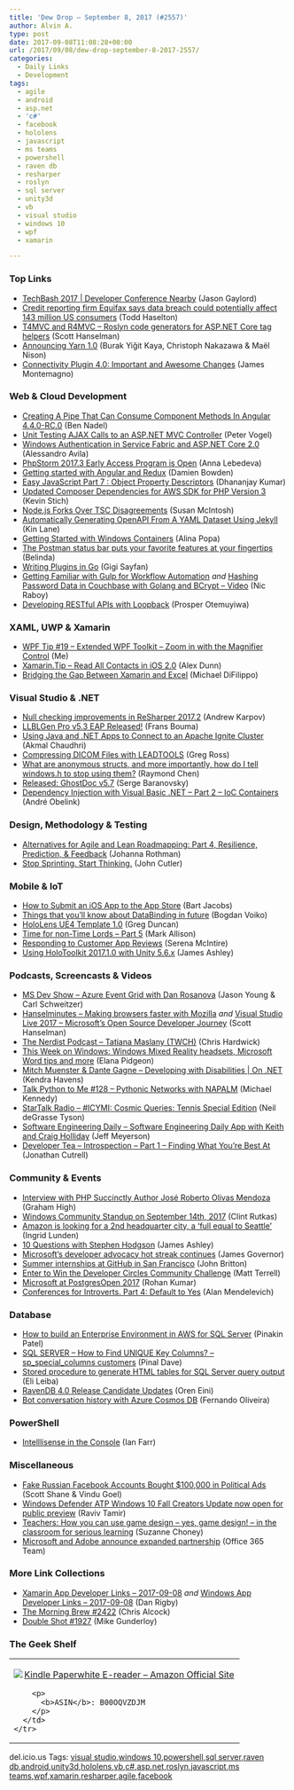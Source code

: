 ```yaml
---
title: 'Dew Drop – September 8, 2017 (#2557)'
author: Alvin A.
type: post
date: 2017-09-08T11:08:28+00:00
url: /2017/09/08/dew-drop-september-8-2017-2557/
categories:
  - Daily Links
  - Development
tags:
  - agile
  - android
  - asp.net
  - 'c#'
  - facebook
  - hololens
  - javascript
  - ms teams
  - powershell
  - raven db
  - resharper
  - roslyn
  - sql server
  - unity3d
  - vb
  - visual studio
  - windows 10
  - wpf
  - xamarin

---
```

### <a name="top"></a>Top Links

  * <a href="http://jasongaylord.com/blog/techbash-2017-developer-conference-nearby" target="_blank">TechBash 2017 | Developer Conference Nearby</a> (Jason Gaylord)
  * <a href="https://www.cnbc.com/2017/09/07/credit-reporting-firm-equifax-says-cybersecurity-incident-could-potentially-affect-143-million-us-consumers.html" target="_blank">Credit reporting firm Equifax says data breach could potentially affect 143 million US consumers</a> (Todd Haselton)
  * <a href="http://feeds.hanselman.com/~/457560884/0/scotthanselman~TMVC-and-RMVC-Roslyn-code-generators-for-ASPNET-Core-tag-helpers.aspx" target="_blank">T4MVC and R4MVC &#8211; Roslyn code generators for ASP.NET Core tag helpers</a> (Scott Hanselman)
  * <a href="https://code.facebook.com/posts/274518539716230" target="_blank">Announcing Yarn 1.0</a> (Burak Yiğit Kaya, Christoph Nakazawa & Maël Nison)
  * <a href="https://montemagno.com/connectivity-plugin-4-0-important-and-awesome-changes/" target="_blank">Connectivity Plugin 4.0: Important and Awesome Changes</a> (James Montemagno)



### <a name="web"></a>Web & Cloud Development

  * <a href="https://www.bennadel.com/blog/3329-creating-a-pipe-that-can-consume-component-methods-in-angular-4-4-0-rc-0.htm" target="_blank">Creating A Pipe That Can Consume Component Methods In Angular 4.4.0-RC.0</a> (Ben Nadel)
  * <a href="https://visualstudiomagazine.com/articles/2017/09/06/ajax-unit-testing.aspx" target="_blank">Unit Testing AJAX Calls to an ASP.NET MVC Controller</a> (Peter Vogel)
  * <a href="https://azure.microsoft.com/blog/windows-authentication-in-service-fabric-and-asp-net-core-2-0/" target="_blank">Windows Authentication in Service Fabric and ASP.NET Core 2.0</a> (Alessandro Avila)
  * <a href="https://blog.jetbrains.com/phpstorm/2017/09/phpstorm-2017-3-early-access-program-is-open/" target="_blank">PhpStorm 2017.3 Early Access Program is Open</a> (Anna Lebedeva)
  * <a href="https://damienbod.com/2017/09/07/getting-started-with-angular-and-redux/" target="_blank">Getting started with Angular and Redux</a> (Damien Bowden)
  * <a href="https://www.infragistics.com:443/community/blogs/infragistics/archive/2017/09/07/easy-javascript-part-7-what-are-property-descriptors.aspx" target="_blank">Easy JavaScript Part 7 : Object Property Descriptors</a> (Dhananjay Kumar)
  * <a href="http://feedproxy.google.com/~r/AwsDeveloperBlog/~3/5nkHWREvnCA/" target="_blank">Updated Composer Dependencies for AWS SDK for PHP Version 3</a> (Kevin Stich)
  * <a href="http://www.infoq.com/news/2017/09/Node-JS-Forks?utm_campaign=infoq_content&utm_source=infoq&utm_medium=feed&utm_term=global" target="_blank">Node.js Forks Over TSC Disagreements</a> (Susan McIntosh)
  * <a href="http://apievangelist.com/2017/09/07/automatically-generating-openapi-from-a-yaml-dataset-using-jekyll/" target="_blank">Automatically Generating OpenAPI From A YAML Dataset Using Jekyll</a> (Kin Lane)
  * <a href="https://blogs.msdn.microsoft.com/webdev/2017/09/07/getting-started-with-windows-containers/" target="_blank">Getting Started with Windows Containers</a> (Alina Popa)
  * <a href="http://blog.getpostman.com/2017/09/08/the-postman-status-bar-puts-your-favorite-features-at-your-fingertips/" target="_blank">The Postman status bar puts your favorite features at your fingertips</a> (Belinda)
  * <a href="https://code.tutsplus.com/tutorials/writing-plugins-in-go--cms-29101" target="_blank">Writing Plugins in Go</a> (Gigi Sayfan)
  * <a href="https://www.thepolyglotdeveloper.com/2017/09/getting-familiar-with-gulp-for-workflow-automation/" target="_blank">Getting Familiar with Gulp for Workflow Automation</a> _and_ <a href="https://blog.couchbase.com/hashing-password-data-couchbase-golang-bcrypt-video/" target="_blank">Hashing Password Data in Couchbase with Golang and BCrypt – Video</a> (Nic Raboy)
  * <a href="https://auth0.com/blog/developing-restful-apis-with-loopback/" target="_blank">Developing RESTful APIs with Loopback</a> (Prosper Otemuyiwa)



### <a name="silverlight"></a>XAML, UWP & Xamarin

  * <a href="http://www.wpf.tips/2017/09/wpf-tip-19-extended-wpf-toolkit-zoom-in.html" target="_blank">WPF Tip #19 &#8211; Extended WPF Toolkit &#8211; Zoom in with the Magnifier Control</a> (Me)
  * <a href="https://alexdunn.org/2017/09/07/xamarin-tip-read-all-contacts-in-ios-2-0/" target="_blank">Xamarin.Tip – Read All Contacts in iOS 2.0</a> (Alex Dunn)
  * <a href="https://www.infragistics.com/community/blogs/infragistics/archive/2017/09/07/excel-data-to-xamarin.aspx" target="_blank">Bridging the Gap Between Xamarin and Excel</a> (Michael DiFilippo)



### <a name="dotnet"></a>Visual Studio & .NET

  * <a href="https://blog.jetbrains.com/dotnet/2017/09/07/null-checking-improvements-resharper-2017-2/" target="_blank">Null checking improvements in ReSharper 2017.2</a> (Andrew Karpov)
  * <a href="http://feedproxy.google.com/~r/FransBouma/~3/EUoVsIIMv-Y/llblgen-pro-v5-3-eap-released" target="_blank">LLBLGen Pro v5.3 EAP Released!</a> (Frans Bouma)
  * <a href="https://dzone.com/articles/using-java-and-net-apps-to-connect-to-an-apache-ig?utm_medium=feed&utm_source=feedpress.me&utm_campaign=Feed%3A+dzone%2Fbig-data" target="_blank">Using Java and .NET Apps to Connect to an Apache Ignite Cluster</a> (Akmal Chaudhri)
  * <a href="https://www.leadtools.com/blog/medical-imaging/compressing-dicom-files-leadtools/" target="_blank">Compressing DICOM Files with LEADTOOLS</a> (Greg Ross)
  * <a href="https://blogs.msdn.microsoft.com/oldnewthing/20170907-00/?p=96956" target="_blank">What are anonymous structs, and more importantly, how do I tell windows.h to stop using them?</a> (Raymond Chen)
  * <a href="http://feedproxy.google.com/~r/SubMain/~3/vEJfEhMsi5I/" target="_blank">Released: GhostDoc v5.7</a> (Serge Baranovsky)
  * <a href="https://blogs.msdn.microsoft.com/vbteam/2017/09/07/dependency-injection-with-visual-basic-net-part-2-ioc-containers/" target="_blank">Dependency Injection with Visual Basic .NET – Part 2 – IoC Containers</a> (André Obelink)



### <a name="design"></a>Design, Methodology & Testing

  * <a href="http://feedproxy.google.com/~r/ManagingProductDevelopment/~3/nPaROFJfR88/" target="_blank">Alternatives for Agile and Lean Roadmapping: Part 4, Resilience, Prediction, & Feedback</a> (Johanna Rothman)
  * <a href="https://hackernoon.com/stop-sprinting-start-thinking-2f754554a733?source=rss----3a8144eabfe3---4" target="_blank">Stop Sprinting. Start Thinking.</a> (John Cutler)



### <a name="mobile"></a>Mobile & IoT

  * <a href="https://code.tutsplus.com/tutorials/how-to-submit-an-ios-app-to-the-app-store--mobile-16812" target="_blank">How to Submit an iOS App to the App Store</a> (Bart Jacobs)
  * <a href="https://android.jlelse.eu/things-that-youll-know-about-databinding-in-future-1cfe62cf8a10?source=rss----8fca399d4de---4" target="_blank">Things that you’ll know about DataBinding in future</a> (Bogdan Voiko)
  * <a href="https://channel9.msdn.com/coding4fun/kinect/HoloLens-UE4-Template-10?WT.mc_id=DX_MVP4025064" target="_blank">HoloLens UE4 Template 1.0</a> (Greg Duncan)
  * <a href="http://feedproxy.google.com/~r/StylingAndroid/~3/8XmMdJ3wWfk/" target="_blank">Time for non-Time Lords – Part 5</a> (Mark Allison)
  * <a href="https://developer.amazon.com/blogs/appstore/post/996980ac-58b1-47ab-b7da-6ad23332e04c/responding-to-customer-app-reviews" target="_blank">Responding to Customer App Reviews</a> (Serena McIntire)
  * <a href="http://www.imaginativeuniversal.com/blog/2017/09/07/using-holotoolkit-2017-1-0-with-unity-5-6-x/" target="_blank">Using HoloToolkit 2017.1.0 with Unity 5.6.x</a> (James Ashley)



### <a name="podcasts"></a>Podcasts, Screencasts & Videos

  * <a href="http://msdevshow.com/2017/09/event-grid-with-dan-rosanova/" target="_blank">MS Dev Show &#8211; Azure Event Grid with Dan Rosanova</a> (Jason Young & Carl Schweitzer)
  * <a href="http://www.hanselminutes.com/default.aspx?ShowID=18583" target="_blank">Hanselminutes &#8211; Making browsers faster with Mozilla</a> _and_&nbsp;<a href="https://channel9.msdn.com/Events/Visual-Studio/Live-2017/Keynote" target="_blank">Visual Studio Live 2017 &#8211; Microsoft’s Open Source Developer Journey</a> (Scott Hanselman)
  * <a href="http://nerdist.nerdistind.libsynpro.com/tatiana-maslany-twch" target="_blank">The Nerdist Podcast &#8211; Tatiana Maslany (TWCH)</a> (Chris Hardwick)
  * <a href="http://blogs.windows.com/windowsexperience/2017/09/07/week-windows-windows-mixed-reality-headsets-microsoft-word-tips/?WT.mc_id=DX_MVP4025064" target="_blank">This Week on Windows: Windows Mixed Reality headsets, Microsoft Word tips and more</a> (Elana Pidgeon)
  * <a href="https://channel9.msdn.com/Shows/On-NET/Mitch-Muenster--Dante-Gagne-Developing-with-Disabilities?WT.mc_id=DX_MVP4025064" target="_blank">Mitch Muenster & Dante Gagne &#8211; Developing with Disabilities | On .NET</a> (Kendra Havens)
  * <a href="https://talkpython.fm/episodes/show/128/pythonic-networks-with-napalm" target="_blank">Talk Python to Me #128 &#8211; Pythonic Networks with NAPALM</a> (Michael Kennedy)
  * <a href="https://soundcloud.com/startalk/icymi-cosmic-queries-tennis-special-edition" target="_blank">StarTalk Radio &#8211; #ICYMI: Cosmic Queries: Tennis Special Edition</a> (Neil deGrasse Tyson)
  * <a href="http://softwareengineeringdaily.com/2017/09/08/software-engineering-daily-app-with-keith-and-craig-holliday/" target="_blank">Software Engineering Daily &#8211; Software Engineering Daily App with Keith and Craig Holliday</a> (Jeff Meyerson)
  * <a href="http://developertea.simplecast.fm/episodes/55701897/introspection-part-1-finding-what-you-re-best-at" target="_blank">Developer Tea &#8211; Introspection &#8211; Part 1 &#8211; Finding What You&#8217;re Best At</a> (Jonathan Cutrell)



### <a name="events"></a>Community & Events

  * <a href="https://www.syncfusion.com/blogs/post/interview-with-php-succinctly-author-jose-roberto-olivas-mendoza.aspx" target="_blank">Interview with PHP Succinctly Author José Roberto Olivas Mendoza</a> (Graham High)
  * <a href="http://blogs.windows.com/buildingapps/2017/09/07/windows-community-standup-september-14th-2017/?WT.mc_id=DX_MVP4025064" target="_blank">Windows Community Standup on September 14th, 2017</a> (Clint Rutkas)
  * <a href="http://feedproxy.google.com/~r/Techcrunch/~3/1L9nSa9TN6Q/" target="_blank">Amazon is looking for a 2nd headquarter city, a ‘full equal to Seattle’</a> (Ingrid Lunden)
  * <a href="http://www.imaginativeuniversal.com/blog/2017/09/07/10-questions-with-stephen-hodgson/" target="_blank">10 Questions with Stephen Hodgson</a> (James Ashley)
  * <a href="https://redmonk.com/jgovernor/2017/09/06/on-hiring-jessie-frazelle-microsofts-developer-advocacy-hot-streak-continues/" target="_blank">Microsoft’s developer advocacy hot streak continues</a> (James Governor)
  * <a href="https://github.com/blog/2428-summer-internships-at-github-in-san-francisco" target="_blank">Summer internships at GitHub in San Francisco</a> (John Britton)
  * <a href="https://developers.facebook.com/blog/post/2017/09/05/developer-circles-community-challenge/" target="_blank">Enter to Win the Developer Circles Community Challenge</a> (Matt Terrell)
  * <a href="https://azure.microsoft.com/blog/microsoft-at-postgresopen-2017/" target="_blank">Microsoft at PostgresOpen 2017</a> (Rohan Kumar)
  * <a href="https://blog.ailon.org/conferences-for-introverts-part-4-default-to-yes-3a535f32bd1f?source=rss-7f6a1877be4b------2" target="_blank">Conferences for Introverts. Part 4: Default to Yes</a> (Alan Mendelevich)



### <a name="sql"></a>Database

  * <a href="http://feedproxy.google.com/~r/MSSQLTips-LatestSqlServerTips/~3/td9UcGBs_PA/tip.asp" target="_blank">How to build an Enterprise Environment in AWS for SQL Server</a> (Pinakin Patel)
  * <a href="https://blog.sqlauthority.com/2017/09/08/sql-server-find-unique-key-columns-sp_special_columns-customers/" target="_blank">SQL SERVER – How to Find UNIQUE Key Columns? – sp_special_columns customers</a> (Pinal Dave)
  * <a href="http://feedproxy.google.com/~r/MSSQLTips-LatestSqlServerTips/~3/Wj1dOk0xvIw/tip.asp" target="_blank">Stored procedure to generate HTML tables for SQL Server query output</a> (Eli Leiba)
  * <a href="http://feedproxy.google.com/~r/AyendeRahien/~3/pE9zyyoPDpc/ravendb-4-0-release-candidate-updates" target="_blank">RavenDB 4.0 Release Candidate Updates</a> (Oren Eini)
  * <a href="https://azure.microsoft.com/blog/bot-conversation-history-with-azure-cosmos-db/" target="_blank">Bot conversation history with Azure Cosmos DB</a> (Fernando Oliveira)



### <a name="ps"></a>PowerShell

  * <a href="https://blogs.technet.microsoft.com/poshchap/2017/09/08/intelllisense-in-the-console/" target="_blank">Intelllisense in the Console</a> (Ian Farr)



### <a name="misc"></a>Miscellaneous

  * <a href="https://www.nytimes.com/2017/09/06/technology/facebook-russian-political-ads.html" target="_blank">Fake Russian Facebook Accounts Bought $100,000 in Political Ads</a> (Scott Shane & Vindu Goel)
  * <a href="http://blogs.windows.com/windowsexperience/2017/09/07/windows-defender-atp-windows-10-fall-creators-update-now-open-public-preview/?WT.mc_id=DX_MVP4025064" target="_blank">Windows Defender ATP Windows 10 Fall Creators Update now open for public preview</a> (Raviv Tamir)
  * <a href="https://blogs.microsoft.com/firehose/2017/09/07/teachers-how-you-can-use-game-design-yes-game-design-in-the-classroom-for-serious-learning/" target="_blank">Teachers: How you can use game design – yes, game design! – in the classroom for serious learning</a> (Suzanne Choney)
  * <a href="http://blogs.office.com/en-us/2017/09/07/microsoft-and-adobe-announce-expanded-partnership/" target="_blank">Microsoft and Adobe announce expanded partnership</a> (Office 365 Team)



### <a name="links"></a>More Link Collections

  * <a href="https://www.allaboutxamarin.com/2017/09/xamarin-app-developer-links-2017-09-08/" target="_blank">Xamarin App Developer Links &#8211; 2017-09-08</a> _and_ <a href="https://www.windowsappdev.com/2017/09/windows-app-developer-links-2017-09-08/" target="_blank">Windows App Developer Links &#8211; 2017-09-08</a> (Dan Rigby)
  * <a href="http://feedproxy.google.com/~r/ReflectivePerspective/~3/HDS7tBQ_0BY/" target="_blank">The Morning Brew #2422</a> (Chris Alcock)
  * <a href="https://afreshcup.com/home/2017/09/08/double-shot-1927" target="_blank">Double Shot #1927</a> (Mike Gunderloy)



### <a name="shelf"></a>The Geek Shelf

<div class="wlWriterEditableSmartContent" id="scid:7dc1bd33-94bd-46fd-a20b-0131235bcd47:eb928b45-586d-41d4-9016-618561aed256" style="margin: 0px; padding: 0px; float: none; display: inline;">
  <table cellspacing="0" cellpadding="2" width="400" border="0" unselectable="on">
    <tr>
      <td valign="top" width="400">
        <p>
          <a title="Kindle Paperwhite E-reader – Amazon Official Site" href="http://www.amazon.com/exec/obidos/ASIN/B00OQVZDJM/amavin-20"><img data-recalc-dims="1" decoding="async" src="https://i0.wp.com/images-na.ssl-images-amazon.com/images/I/51nk%2BaSvOFL._AC_US218_.jpg?w=660&#038;ssl=1" border="0" align="left" style="float:left" />Kindle Paperwhite E-reader – Amazon Official Site</a>
        </p>
        
        <p>
          <b>ASIN</b>: B00OQVZDJM
        </p>
      </td>
    </tr>
  </table>
</div>



<div class="wlWriterEditableSmartContent" id="scid:77ECF5F8-D252-44F5-B4EB-D463C5396A79:7014ac0d-f297-4731-9c4e-fdf9d98bf978" style="margin: 0px; padding: 0px; float: none; display: inline;">
  del.icio.us Tags: <a href="http://del.icio.us/popular/visual+studio" rel="tag">visual studio</a>,<a href="http://del.icio.us/popular/windows+10" rel="tag">windows 10</a>,<a href="http://del.icio.us/popular/powershell" rel="tag">powershell</a>,<a href="http://del.icio.us/popular/sql+server" rel="tag">sql server</a>,<a href="http://del.icio.us/popular/raven+db" rel="tag">raven db</a>,<a href="http://del.icio.us/popular/android" rel="tag">android</a>,<a href="http://del.icio.us/popular/unity3d" rel="tag">unity3d</a>,<a href="http://del.icio.us/popular/hololens" rel="tag">hololens</a>,<a href="http://del.icio.us/popular/vb" rel="tag">vb</a>,<a href="http://del.icio.us/popular/c%23" rel="tag">c#</a>,<a href="http://del.icio.us/popular/asp.net" rel="tag">asp.net</a>,<a href="http://del.icio.us/popular/roslyn" rel="tag">roslyn</a>,<a href="http://del.icio.us/popular/javascript" rel="tag">javascript</a>,<a href="http://del.icio.us/popular/ms+teams" rel="tag">ms teams</a>,<a href="http://del.icio.us/popular/wpf" rel="tag">wpf</a>,<a href="http://del.icio.us/popular/xamarin" rel="tag">xamarin</a>,<a href="http://del.icio.us/popular/resharper" rel="tag">resharper</a>,<a href="http://del.icio.us/popular/agile" rel="tag">agile</a>,<a href="http://del.icio.us/popular/facebook" rel="tag">facebook</a>
</div>